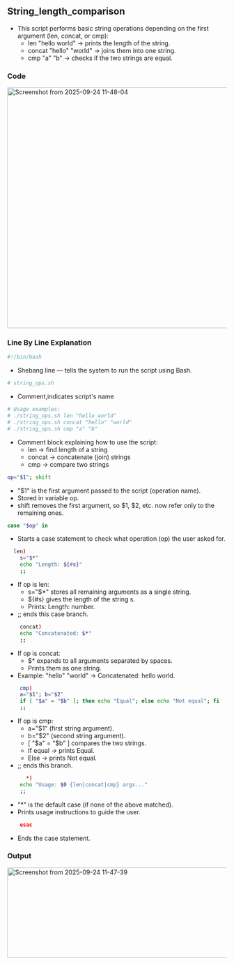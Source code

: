## String_length_comparison
- This script performs basic string operations depending on the first argument (len, concat, or cmp):
    - len "hello world" → prints the length of the string.
    - concat "hello" "world" → joins them into one string.
    - cmp "a" "b" → checks if the two strings are equal.
### Code
<img width="754" height="552" alt="Screenshot from 2025-09-24 11-48-04" src="https://github.com/user-attachments/assets/e11d9155-f01b-40ac-a558-bad5e125fdf1" />

### Line By Line Explanation

```bash
#!/bin/bash
```
- Shebang line — tells the system to run the script using Bash.

```bash
# string_ops.sh
```
- Comment,indicates script's name 

```bash
# Usage examples:
# ./string_ops.sh len "hello world"
# ./string_ops.sh concat "hello" "world"
# ./string_ops.sh cmp "a" "b"
```
- Comment block explaining how to use the script:
    - len → find length of a string
    - concat → concatenate (join) strings
    - cmp → compare two strings

```bash
op="$1"; shift
```
- "$1" is the first argument passed to the script (operation name).
- Stored in variable op.
- shift removes the first argument, so $1, $2, etc. now refer only to the remaining ones.

```bash
case "$op" in
```
- Starts a case statement to check what operation (op) the user asked for.

```bash
  len)
    s="$*"
    echo "Length: ${#s}"
    ;;
```
- If op is len:
    -  s="$*" stores all remaining arguments as a single string.
    - ${#s} gives the length of the string s.
    - Prints: Length: number.
- ;; ends this case branch.

```bash
    concat)
    echo "Concatenated: $*"
    ;;
```
- If op is concat:
    - $* expands to all arguments separated by spaces.
    - Prints them as one string.
- Example: "hello" "world" → Concatenated: hello world.

```bash
    cmp)
    a="$1"; b="$2"
    if [ "$a" = "$b" ]; then echo "Equal"; else echo "Not equal"; fi
    ;;
```
- If op is cmp:
    - a="$1" (first string argument).
    - b="$2" (second string argument).
    - [ "$a" = "$b" ] compares the two strings.
    - If equal → prints Equal.
    - Else → prints Not equal.
- ;; ends this branch.

```bash
      *)
    echo "Usage: $0 {len|concat|cmp} args..."
    ;;
```
- "*" is the default case (if none of the above matched).
-  Prints usage instructions to guide the user.

```bash
    esac
```
-  Ends the case statement.

### Output 
<img width="852" height="207" alt="Screenshot from 2025-09-24 11-47-39" src="https://github.com/user-attachments/assets/9aa27a50-40e3-49b7-88df-c1e9f1fd9066" />

